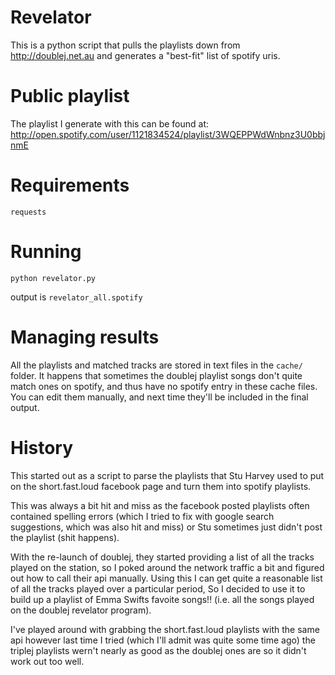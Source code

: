 # Revelator

This is a python script that pulls the playlists down from http://doublej.net.au
and generates a "best-fit" list of spotify uris.

# Public playlist

The playlist I generate with this can be found at:
http://open.spotify.com/user/1121834524/playlist/3WQEPPWdWnbnz3U0bbjnmE

# Requirements

```
requests
```

# Running

```
python revelator.py
```

output is `revelator_all.spotify`

# Managing results

All the playlists and matched tracks are stored in text files in the `cache/` folder.
It happens that sometimes the doublej playlist songs don't quite match ones on
spotify, and thus have no spotify entry in these cache files. You can edit them
manually, and next time they'll be included in the final output.

# History

This started out as a script to parse the playlists that Stu Harvey used to put on
the short.fast.loud facebook page and turn them into spotify playlists.

This was always a bit hit and miss as the facebook posted playlists often contained
spelling errors (which I tried to fix with google search suggestions, which was
also hit and miss) or Stu sometimes just didn't post the playlist (shit happens).

With the re-launch of doublej, they started providing a list of all the tracks played
on the station, so I poked around the network traffic a bit and figured out how
to call their api manually. Using this I can get quite a reasonable list of all the
tracks played over a particular period, So I decided to use it to build up a playlist
of Emma Swifts favoite songs!! (i.e. all the songs played on the doublej revelator
program).

I've played around with grabbing the short.fast.loud playlists with the same api
however last time I tried (which I'll admit was quite some time ago) the triplej
playlists wern't nearly as good as the doublej ones are so it didn't work out too
well.
